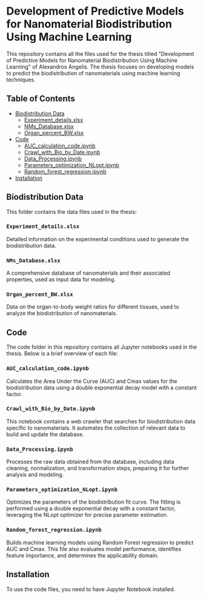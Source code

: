 # Development of Predictive Models for Nanomaterial Biodistribution Using Machine Learning

This repository contains all the files used for the thesis titled "Development of Predictive Models for Nanomaterial Biodistribution Using Machine Learning" of Alexandros Angelis. The thesis focuses on developing models to predict the biodistribution of nanomaterials using machine learning techniques.

## Table of Contents
- [Biodistribution Data](#biodistribution-data)
  - [Experiment_details.xlsx](#experiment_detailsxlsx)
  - [NMs_Database.xlsx](#nms_databasexlsx)
  - [Organ_percent_BW.xlsx](#organ_percent_bwxlsx)
- [Code](#code)
  - [AUC_calculation_code.ipynb](#auc_calculation_codeipynb)
  - [Crawl_with_Bio_by_Date.ipynb](#crawl_with_bio_by_dateipynb)
  - [Data_Processing.ipynb](#data_processingipynb)
  - [Parameters_optimization_NLopt.ipynb](#parameters_optimization_nloptipynb)
  - [Random_forest_regression.ipynb](#random_forest_regressionipynb)
- [Installation](#installation)

## Biodistribution Data

This folder contains the data files used in the thesis:

### `Experiment_details.xlsx`

Detailed information on the experimental conditions used to generate the biodistribution data.

### `NMs_Database.xlsx`

A comprehensive database of nanomaterials and their associated properties, used as input data for modeling.

### `Organ_percent_BW.xlsx`

Data on the organ-to-body weight ratios for different tissues, used to analyze the biodistribution of nanomaterials.

## Code

The code folder in this repository contains all Jupyter notebooks used in the thesis. Below is a brief overview of each file:

### `AUC_calculation_code.ipynb`

Calculates the Area Under the Curve (AUC) and Cmax values for the biodistribution data using a double exponential decay model with a constant factor.

### `Crawl_with_Bio_by_Date.ipynb`

This notebook contains a web crawler that searches for biodistribution data specific to nanomaterials. It automates the collection of relevant data to build and update the database.

### `Data_Processing.ipynb`

Processes the raw data obtained from the database, including data cleaning, normalization, and transformation steps, preparing it for further analysis and modeling.

### `Parameters_optimization_NLopt.ipynb`

Optimizes the parameters of the biodistribution fit curve. The fitting is performed using a double exponential decay with a constant factor, leveraging the NLopt optimizer for precise parameter estimation.

### `Random_forest_regression.ipynb`

Builds machine learning models using Random Forest regression to predict AUC and Cmax. This file also evaluates model performance, identifies feature importance, and determines the applicability domain.

## Installation

To use the code files, you need to have Jupyter Notebook installed.
